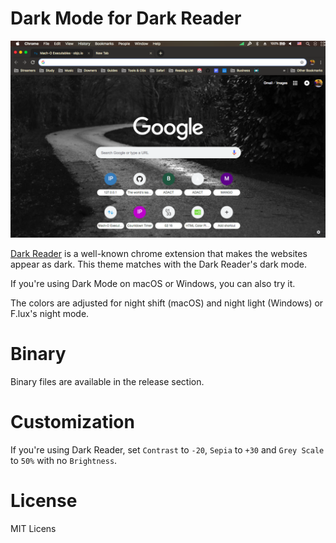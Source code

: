 # Dark Mode for Dark Reader
<center>
  <img src="./Screenshot/Screen Shot 2018-09-10 at 3.29.43 PM.png" />
</center>

[Dark Reader](https://github.com/darkreader/darkreader) is a well-known chrome extension
that makes the websites appear as dark. This theme matches with the Dark Reader's dark mode.

If you're using Dark Mode on macOS or Windows, you can also try it.

The colors are adjusted for night shift (macOS) and night light (Windows) or F.lux's night mode.

# Binary
Binary files are available in the release section.

# Customization
If you're using Dark Reader, set `Contrast` to `-20`, `Sepia` to `+30` and `Grey Scale` to `50%` with no `Brightness`.

# License
MIT Licens
